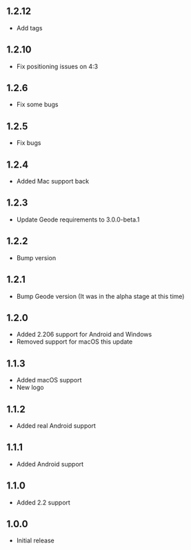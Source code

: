 ## 1.2.12
* Add tags

## 1.2.10
* Fix positioning issues on 4:3

## 1.2.6
* Fix some bugs

## 1.2.5
* Fix bugs

## 1.2.4
* Added Mac support back

## 1.2.3
* Update Geode requirements to 3.0.0-beta.1

## 1.2.2
* Bump version

## 1.2.1
* Bump Geode version (It was in the alpha stage at this time)

## 1.2.0
* Added 2.206 support for Android and Windows
* Removed support for macOS this update

## 1.1.3
* Added macOS support
* New logo

## 1.1.2
* Added real Android support

## 1.1.1
* Added Android support

## 1.1.0
* Added 2.2 support

## 1.0.0
* Initial release
